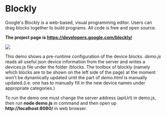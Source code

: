 # Blockly

Google's Blockly is a web-based, visual programming editor.  Users can drag
blocks together to build programs.  All code is free and open source.

**The project page is https://developers.google.com/blockly/**

![](https://developers.google.com/blockly/sample.png)

This demo shows a pre-runtime configuration of the device blocks. *demo.js* reads all useful json device information from the server and writes a devices.js file under the folder /blocks. The toolbox of blockly (namely which blocks are to be shown on the left side of the page) at the moment won't be dynamically updated until the <xml> part of *demo.html* is manually updated.(i.e. one has to manually fill in the new device names under appropriate categories.)

To run the demo one must change the server address (apiUrl) in demo.js, then run **node demo.js** in command and then open up **http://localhost:8080/** in web browser.
